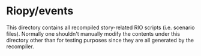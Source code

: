 # Riopy/events

This directory contains all recompiled story-related RIO scripts (i.e. scenario files). Normally one shouldn't manually modify the contents under this directory other than for testing purposes since they are all generated by the recompiler.
